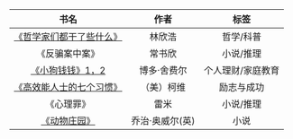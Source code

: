 书名|作者|标签
|:--:|:--:|:--:|
[《哲学家们都干了些什么》](https://github.com/wangyuchaogeek/ReadingNotes/tree/master/哲学家们都干了些什么)|林欣浩|哲学/科普
《反骗案中案》|常书欣|小说/推理
[《小狗钱钱》1，2](https://github.com/wangyuchaogeek/ReadingNotes/tree/master/小狗钱钱)|博多·舍费尔|个人理财/家庭教育  
[《高效能人士的七个习惯》](https://github.com/wangyuchaogeek/ReadingNotes/tree/master/高效能人士的七个习惯)|（美）柯维|励志与成功
《心理罪》|雷米|小说/推理  
[《动物庄园》](https://github.com/wangyuchaogeek/ReadingNotes/tree/master/动物庄园)|乔治·奥威尔(英)|小说  